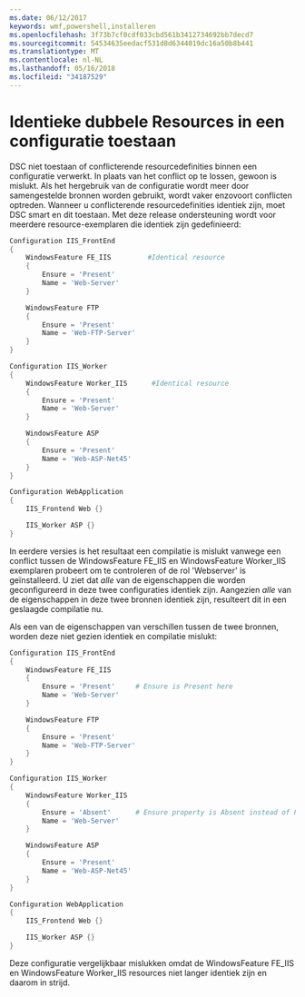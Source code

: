 ```yaml
---
ms.date: 06/12/2017
keywords: wmf,powershell,installeren
ms.openlocfilehash: 3f73b7cf0cdf033cbd561b3412734692bb7decd7
ms.sourcegitcommit: 54534635eedacf531d8d6344019dc16a50b8b441
ms.translationtype: MT
ms.contentlocale: nl-NL
ms.lasthandoff: 05/16/2018
ms.locfileid: "34187529"
---
```

# <a name="allowing-for-identical-duplicate-resources-in-a-configuration"></a>Identieke dubbele Resources in een configuratie toestaan

DSC niet toestaan of conflicterende resourcedefinities binnen een configuratie verwerkt. In plaats van het conflict op te lossen, gewoon is mislukt. Als het hergebruik van de configuratie wordt meer door samengestelde bronnen worden gebruikt, wordt vaker enzovoort conflicten optreden. Wanneer u conflicterende resourcedefinities identiek zijn, moet DSC smart en dit toestaan. Met deze release ondersteuning wordt voor meerdere resource-exemplaren die identiek zijn gedefinieerd:

```powershell
Configuration IIS_FrontEnd
{
    WindowsFeature FE_IIS         #Identical resource
    {
        Ensure = 'Present'
        Name = 'Web-Server'
    }

    WindowsFeature FTP
    {
        Ensure = 'Present'
        Name = 'Web-FTP-Server'
    }
}

Configuration IIS_Worker
{
    WindowsFeature Worker_IIS      #Identical resource
    {
        Ensure = 'Present'
        Name = 'Web-Server'
    }

    WindowsFeature ASP
    {
        Ensure = 'Present'
        Name = 'Web-ASP-Net45'
    }
}

Configuration WebApplication
{
    IIS_Frontend Web {}

    IIS_Worker ASP {}
}
```

In eerdere versies is het resultaat een compilatie is mislukt vanwege een conflict tussen de WindowsFeature FE_IIS en WindowsFeature Worker_IIS exemplaren probeert om te controleren of de rol 'Webserver' is geïnstalleerd. U ziet dat *alle* van de eigenschappen die worden geconfigureerd in deze twee configuraties identiek zijn. Aangezien *alle* van de eigenschappen in deze twee bronnen identiek zijn, resulteert dit in een geslaagde compilatie nu.

Als een van de eigenschappen van verschillen tussen de twee bronnen, worden deze niet gezien identiek en compilatie mislukt:

```powershell
Configuration IIS_FrontEnd
{
    WindowsFeature FE_IIS
    {
        Ensure = 'Present'     # Ensure is Present here
        Name = 'Web-Server'
    }

    WindowsFeature FTP
    {
        Ensure = 'Present'
        Name = 'Web-FTP-Server'
    }
}

Configuration IIS_Worker
{
    WindowsFeature Worker_IIS
    {
        Ensure = 'Absent'      # Ensure property is Absent instead of Present
        Name = 'Web-Server'
    }

    WindowsFeature ASP
    {
        Ensure = 'Present'
        Name = 'Web-ASP-Net45'
    }
}

Configuration WebApplication
{
    IIS_Frontend Web {}

    IIS_Worker ASP {}
}
```

Deze configuratie vergelijkbaar mislukken omdat de WindowsFeature FE_IIS en WindowsFeature Worker_IIS resources niet langer identiek zijn en daarom in strijd.
